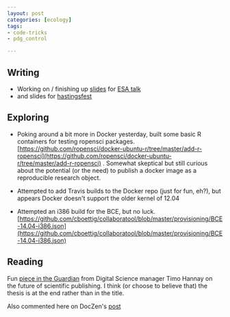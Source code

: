 ```yaml
---
layout: post
categories: [ecology]
tags:
- code-tricks
- pdg_control

---
```


Writing
-------

- Working on / finishing up [slides](http://io.carlboettiger.info/pdg_control/presentation.html) for [ESA talk](http://eco.confex.com/eco/2014/webprogram/Session9683.html)
- and slides for [hastingsfest](http://hastingsfest.wordpress.com)


Exploring
---------

- Poking around a bit more in Docker yesterday, built some basic R containers for testing ropensci packages. [https://github.com/ropensci/docker-ubuntu-r/tree/master/add-r-ropensci](https://github.com/ropensci/docker-ubuntu-r/tree/master/add-r-ropensci) .  Somewhat skeptical but still curious about the potential (or the need) to publish a docker image as a reproducible research object.

- Attempted to add Travis builds to the Docker repo (just for fun, eh?), but appears Docker doesn't support the older kernel of 12.04

- Attempted an i386 build for the BCE, but no luck. [https://github.com/cboettig/collaboratool/blob/master/provisioning/BCE-14.04-i386.json](https://github.com/cboettig/collaboratool/blob/master/provisioning/BCE-14.04-i386.json)



Reading
-------

Fun [piece in the Guardian](http://www.theguardian.com/higher-education-network/blog/2014/aug/05/why-we-should-publish-less-scientific-research?CMP=twt_gu) from Digital Science manager Timo Hannay on the future of scientific publishing. I think (or choose to believe that) the thesis is at the end rather than in the title.

Also commented here on DocZen's [post](http://neurodojo.blogspot.com/2014/08/better-deluge-than-drought.html)


